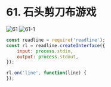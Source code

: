 # 61. 石头剪刀布游戏
![61](/images/od/61.png)
![61-1](/images/od/61-1.png)

```js
const readline = require('readline');
const rl = readline.createInterface({
    input: process.stdin,
    output: process.stdout,
});

rl.on('line', function(line) {
});
```


